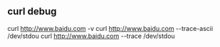 ## curl debug
curl http://www.baidu.com -v
curl http://www.baidu.com --trace-ascii /dev/stdou
curl http://www.baidu.com --trace /dev/stdou
